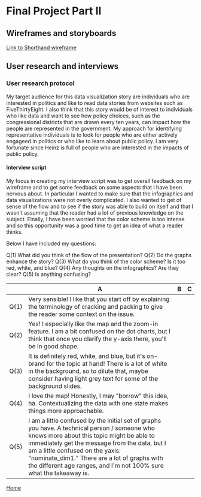 # Final Project Part II

## Wireframes and storyboards

[Link to Shorthand wireframe](https://app.shorthand.com/organisations/JSrgFWI7zn/stories/of0ywWoZxL)

## User research and interviews

### User research protocol

My target audience for this data visualization story are individuals who are interested in politics and like to read data stories from websites such as FiveThirtyEight. I also think that this story would be of interest to individuals who like data and want to see how policy choices, such as the congressional districts that are drawn every ten years, can impact how the people are represented in the government. My approach for identifying representative individuals is to look for people who are either actively engageed in politics or who like to learn about public policy. I am very fortunate since Heinz is full of people who are interested in the impacts of public policy. 

#### Interview script

My focus in creating my interview script was to get overall feedback on my wireframe and to get some feedback on some aspects that I have been nervous about. In particular I wanted to make sure that the infographics and data visualizations were not overly complicated. I also wanted to get of sense of the flow and to see if the story was able to build on itself and that I wasn't assuming that the reader had a lot of previous knowledge on the subject. Finally, I have been worried that the color scheme is too intense and so this opportunity was a good time to get an idea of what a reader thinks. 

Below I have included my questions:

Q(1) What did you think of the flow of the presentation?
Q(2) Do the graphs enhance the story?
Q(3) What do you think of the color scheme? Is it too red, white, and blue?
Q(4) Any thoughts on the infographics? Are they clear?
Q(5) Is anything confusing?

| | A | B | C |
|------|------|------|------|
| Q(1) |Very sensible! I like that you start off by explaining the terminology of cracking and packing to give the reader some context on the issue.| | |
| Q(2) | Yes! I especially like the map and the zoom-in feature. I am a bit confused on the dot charts, but I think that once you clarify the y-axis there, you'll be in good shape. | | |
| Q(3) | It is definitely red, white, and blue, but it's on-brand for the topic at hand! There is a lot of white in the background, so to dilute that, maybe consider having light grey text for some of the background slides. | | |
| Q(4) | I love the map! Honestly, I may "borrow" this idea, ha. Contextualizing the data with one state makes things more approachable. | | |
| Q(5) | I am a little confused by the initial set of graphs you have. A technical person / someone who knows more about this topic might be able to immediately get the message from the data, but I am a little confused on the yaxis: "nominate_dim1." There are a lot of graphs with the different age ranges, and I'm not 100% sure what the takeaway is. | | |


[Home](/README.md)

